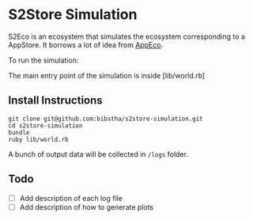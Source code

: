 # S2Store Simulation

S2Eco is an ecosystem that simulates the ecosystem corresponding to a AppStore. 
It borrows a lot of idea from [AppEco](http://www.appeco.co.uk/).

To run the simulation:

The main entry point of the simulation is inside [lib/world.rb]

## Install Instructions

    git clone git@github.com:bibstha/s2store-simulation.git
    cd s2store-simulation
    bundle
    ruby lib/world.rb

A bunch of output data will be collected in `/logs` folder.

## Todo

* [ ] Add description of each log file
* [ ] Add description of how to generate plots
